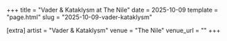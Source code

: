 +++
title = "Vader & Kataklysm at The Nile"
date = 2025-10-09
template = "page.html"
slug = "2025-10-09-vader-kataklysm"

[extra]
artist = "Vader & Kataklysm"
venue = "The Nile"
venue_url = ""
+++

